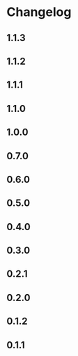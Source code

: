 # Changelog

## 1.1.3


## 1.1.2


## 1.1.1


## 1.1.0


## 1.0.0


## 0.7.0


## 0.6.0


## 0.5.0


## 0.4.0


## 0.3.0


## 0.2.1


## 0.2.0


## 0.1.2


## 0.1.1

